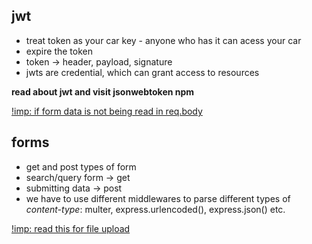 ## jwt

- treat token as your car key - anyone who has it can acess your car
- expire the token
- token -> header, payload, signature
- jwts are credential, which can grant access to resources

**read about jwt and visit jsonwebtoken npm**

[!imp: if form data is not being read in req.body](https://stackoverflow.com/questions/68511200/data-not-passing-to-req-body-variables-from-html-form)

## forms

- get and post types of form
- search/query form -> get
- submitting data -> post
- we have to use different middlewares to parse different types of _content-type_: multer, express.urlencoded(), express.json() etc.

[!imp: read this for file upload](https://developer.mozilla.org/en-US/docs/Web/API/FileReader/readAsDataURL)
